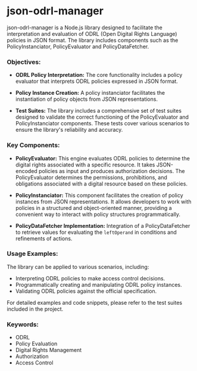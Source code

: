 # json-odrl-manager

json-odrl-manager is a Node.js library designed to facilitate the interpretation and evaluation of ODRL (Open Digital Rights Language) policies in JSON format. The library includes components such as the PolicyInstanciator, PolicyEvaluator and PolicyDataFetcher.

### Objectives:

- **ODRL Policy Interpretation:** The core functionality includes a policy evaluator that interprets ODRL policies expressed in JSON format.

- **Policy Instance Creation:** A policy instanciator facilitates the instantiation of policy objects from JSON representations.

- **Test Suites:** The library includes a comprehensive set of test suites designed to validate the correct functioning of the PolicyEvaluator and PolicyInstanciator components. These tests cover various scenarios to ensure the library's reliability and accuracy.

### Key Components:

- **PolicyEvaluator:** This engine evaluates ODRL policies to determine the digital rights associated with a specific resource. It takes JSON-encoded policies as input and produces authorization decisions. The PolicyEvaluator determines the permissions, prohibitions, and obligations associated with a digital resource based on these policies.

- **PolicyInstanciator:** This component facilitates the creation of policy instances from JSON representations. It allows developers to work with policies in a structured and object-oriented manner, providing a convenient way to interact with policy structures programmatically.

- **PolicyDataFetcher Implementation:** Integration of a PolicyDataFetcher to retrieve values for evaluating the `leftOperand` in conditions and refinements of actions.

### Usage Examples:

The library can be applied to various scenarios, including:

- Interpreting ODRL policies to make access control decisions.
- Programmatically creating and manipulating ODRL policy instances.
- Validating ODRL policies against the official specification.

For detailed examples and code snippets, please refer to the test suites included in the project.

### Keywords:

- ODRL
- Policy Evaluation
- Digital Rights Management
- Authorization
- Access Control
